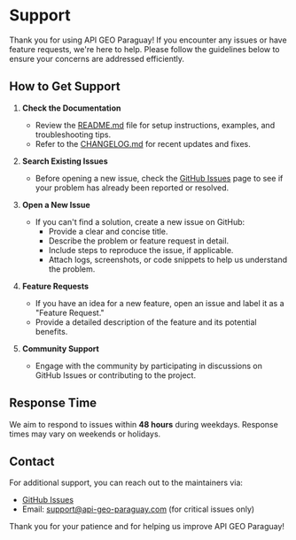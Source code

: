 # Support

Thank you for using API GEO Paraguay! If you encounter any issues or have feature requests, we're here to help. Please follow the guidelines below to ensure your concerns are addressed efficiently.

## How to Get Support

1. **Check the Documentation**

   - Review the [README.md](README.md) file for setup instructions, examples, and troubleshooting tips.
   - Refer to the [CHANGELOG.md](CHANGELOG.md) for recent updates and fixes.

2. **Search Existing Issues**

   - Before opening a new issue, check the [GitHub Issues](https://github.com/josego85/api-geo-paraguay/issues) page to see if your problem has already been reported or resolved.

3. **Open a New Issue**

   - If you can't find a solution, create a new issue on GitHub:
     - Provide a clear and concise title.
     - Describe the problem or feature request in detail.
     - Include steps to reproduce the issue, if applicable.
     - Attach logs, screenshots, or code snippets to help us understand the problem.

4. **Feature Requests**

   - If you have an idea for a new feature, open an issue and label it as a "Feature Request."
   - Provide a detailed description of the feature and its potential benefits.

5. **Community Support**
   - Engage with the community by participating in discussions on GitHub Issues or contributing to the project.

## Response Time

We aim to respond to issues within **48 hours** during weekdays. Response times may vary on weekends or holidays.

## Contact

For additional support, you can reach out to the maintainers via:

- [GitHub Issues](https://github.com/josego85/api-geo-paraguay/issues)
- Email: support@api-geo-paraguay.com (for critical issues only)

Thank you for your patience and for helping us improve API GEO Paraguay!
